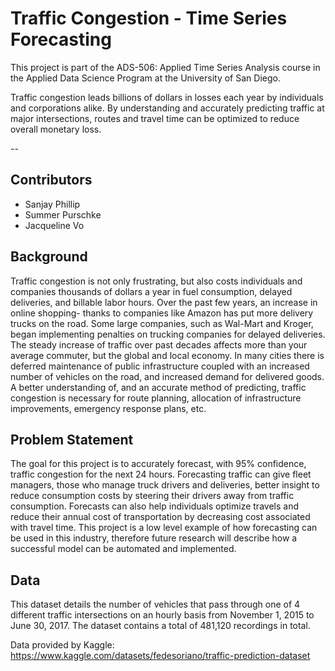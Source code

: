# Traffic Congestion - Time Series Forecasting

This project is part of the ADS-506: Applied Time Series Analysis course in the Applied Data Science Program at the University of San Diego.

Traffic congestion leads billions of dollars in losses each year by individuals and corporations alike. By understanding and accurately predicting traffic at major intersections, routes and travel time can be optimized to reduce overall monetary loss. 

\--

## Contributors

-   Sanjay Phillip
-   Summer Purschke
-   Jacqueline Vo

## Background

Traffic congestion is not only frustrating, but also costs individuals and companies thousands of dollars a year in fuel consumption, delayed deliveries, and billable labor hours. Over the past few years, an increase in online shopping- thanks to companies like Amazon has put more delivery trucks on the road. Some large companies, such as Wal-Mart and Kroger, began implementing penalties on trucking companies for delayed deliveries. The steady increase of traffic over past decades affects more than your average commuter, but the global and local economy. In many cities there is deferred maintenance of public infrastructure coupled with an increased number of vehicles on the road, and increased demand for delivered goods. A better understanding of, and an accurate method of predicting, traffic congestion is necessary for route planning, allocation of infrastructure improvements, emergency response plans, etc. 

## Problem Statement

The goal for this project is to accurately forecast, with 95% confidence, traffic congestion for the next 24 hours. Forecasting traffic can give fleet managers, those who manage truck drivers and deliveries, better insight to reduce consumption costs by steering their drivers away from traffic consumption. Forecasts can also help individuals optimize travels and reduce their annual cost of transportation by decreasing cost associated with travel time. This project is a low level example of how forecasting can be used in this industry, therefore future research will describe how a successful model can be automated and implemented. 


## Data 

This dataset details the number of vehicles that pass through one of 4 different traffic intersections on an hourly basis from November 1, 2015 to June 30, 2017. The dataset contains a total of 481,120 recordings in total.

Data provided by Kaggle: https://www.kaggle.com/datasets/fedesoriano/traffic-prediction-dataset


